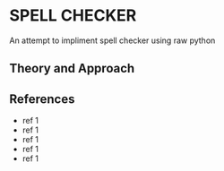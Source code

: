 # SPELL CHECKER
An attempt to impliment spell checker using raw python

## Theory and Approach



## References
- ref 1
- ref 1
- ref 1
- ref 1
- ref 1
